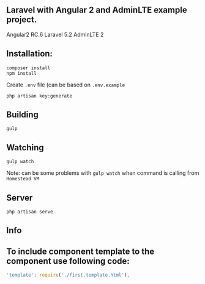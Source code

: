 ## Laravel with Angular 2 and AdminLTE example project.
Angular2 RC.6
Laravel 5.2
AdminLTE 2
## Installation:

```
composer install
npm install
```
Create `.env` file (can be based on `.env.example`
```
php artisan key:generate
```

## Building

```
gulp
```

## Watching

```
gulp watch
```

Note: can be some problems with `gulp watch` when command is calling from `Homestead VM`

## Server

```
php artisan serve
```

## Info

## To include component template to the component use following code:
```ts
'template': require('./first.template.html'),
```
